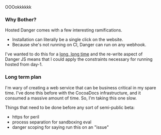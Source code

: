 OOOokkkkkk

### Why Bother?

Hosted Danger comes with a few interesting ramifications. 

* Installation can literally be a single click on the website.
* Because she's not running on CI, Danger can run on any webhook.

I've wanted to do this for a [long, long time](https://github.com/danger/danger/issues/42) and the re-write aspect of Danger JS means that I could apply the constraints necessary for running hosted from day-1.

### Long term plan

I'm wary of creating a web service that can be business critical in my spare time. I've done this before with the CocoaDocs infrastructure, and it consumed a massive amount of time. So, I'm taking this one slow.

Things that need to be done before any sort of semi-public beta:

* https for peril
* process separation for sandboxing eval
* danger scoping for saying run this on an "issue" 

